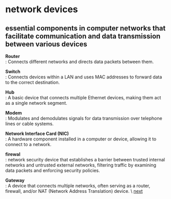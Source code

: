 # network devices
## essential components in computer networks that facilitate communication and data transmission between various devices

**Router** \
    : Connects different networks and directs data packets between them.

**Switch** \
    : Connects devices within a LAN and uses MAC addresses to forward data to the correct destination.

**Hub** \
    : A basic device that connects multiple Ethernet devices, making them act as a single network segment.

**Modem** \
    : Modulates and demodulates signals for data transmission over telephone lines or cable systems.

**Network Interface Card (NIC)** \
    : A hardware component installed in a computer or device, allowing it to connect to a network.

**firewal** \
    : network security device that establishes a barrier between trusted internal networks and untrusted external networks, filtering traffic by examining data packets and enforcing security policies.

**Gateway** \
    : A device that connects multiple networks, often serving as a router, firewall, and/or NAT (Network Address Translation) device. \ 
[next](https://github.com/ROT101/learn_something/blob/main/networking/6.ip_address.md)

